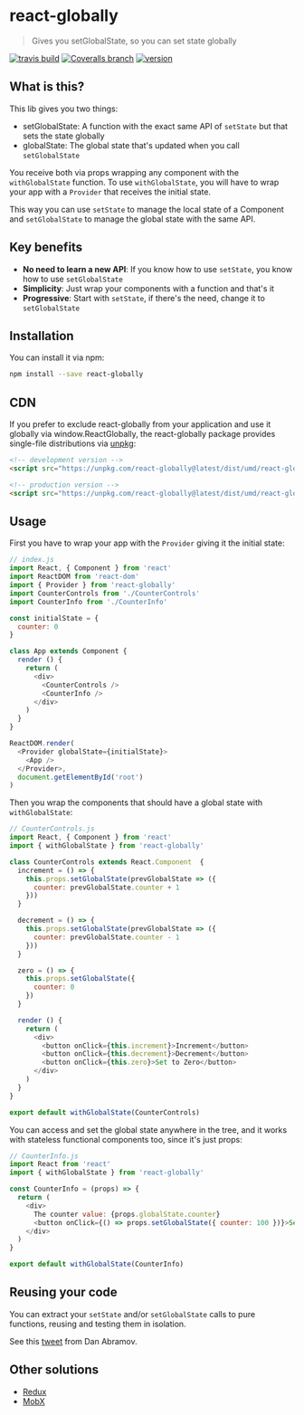 # react-globally
> Gives you setGlobalState, so you can set state globally

[![travis build](https://img.shields.io/travis/schiehll/react-globally.svg?style=flat-square)](https://travis-ci.org/schiehll/react-globally)
[![Coveralls branch](https://img.shields.io/coveralls/schiehll/react-globally/master.svg?style=flat-square)](https://coveralls.io/github/schiehll/react-globally?branch=master)
[![version](https://img.shields.io/npm/v/react-globally.svg?style=flat-square)](http://npm.im/react-globally)

## What is this?

This lib gives you two things:

- setGlobalState: A function with the exact same API of `setState` but that sets the state globally
- globalState: The global state that's updated when you call `setGlobalState`

You receive both via props wrapping any component with the `withGlobalState` function.
To use `withGlobalState`, you will have to wrap your app with a `Provider` that receives the initial state.

This way you can use `setState` to manage the local state of a Component and `setGlobalState` to manage the global state with the same API.

## Key benefits

- **No need to learn a new API**: If you know how to use `setState`, you know how to use `setGlobalState`
- **Simplicity**: Just wrap your components with a function and that's it
- **Progressive**: Start with `setState`, if there's the need, change it to `setGlobalState`

## Installation

You can install it via npm:

```bash
npm install --save react-globally
```

## CDN

If you prefer to exclude react-globally from your application and use it globally via window.ReactGlobally, the react-globally package provides single-file distributions via [unpkg](https://unpkg.com):

```html
<!-- development version -->
<script src="https://unpkg.com/react-globally@latest/dist/umd/react-globally.js"></script>

<!-- production version -->
<script src="https://unpkg.com/react-globally@latest/dist/umd/react-globally.min.js"></script>
```

## Usage

First you have to wrap your app with the `Provider` giving it the initial state:

```js
// index.js
import React, { Component } from 'react'
import ReactDOM from 'react-dom'
import { Provider } from 'react-globally'
import CounterControls from './CounterControls'
import CounterInfo from './CounterInfo'

const initialState = {
  counter: 0
}

class App extends Component {
  render () {
    return (
      <div>
        <CounterControls />
        <CounterInfo />
      </div>
    )
  }
}

ReactDOM.render(
  <Provider globalState={initialState}>
    <App />
  </Provider>,
  document.getElementById('root')
)
```

Then you wrap the components that should have a global state with `withGlobalState`:

```js
// CounterControls.js
import React, { Component } from 'react'
import { withGlobalState } from 'react-globally'

class CounterControls extends React.Component  {
  increment = () => {
    this.props.setGlobalState(prevGlobalState => ({
      counter: prevGlobalState.counter + 1
    }))
  }

  decrement = () => {
    this.props.setGlobalState(prevGlobalState => ({
      counter: prevGlobalState.counter - 1
    }))
  }

  zero = () => {
    this.props.setGlobalState({
      counter: 0
    })
  }

  render () {
    return (
      <div>
        <button onClick={this.increment}>Increment</button>
        <button onClick={this.decrement}>Decrement</button>
        <button onClick={this.zero}>Set to Zero</button>
      </div>
    )
  }
}

export default withGlobalState(CounterControls)
```

You can access and set the global state anywhere in the tree, and it works with stateless functional components too, since it's just props:

```js
// CounterInfo.js
import React from 'react'
import { withGlobalState } from 'react-globally'

const CounterInfo = (props) => {
  return (
    <div>
      The counter value: {props.globalState.counter}
      <button onClick={() => props.setGlobalState({ counter: 100 })}>Set to 100</button>
    </div>
  )
}

export default withGlobalState(CounterInfo)
```

## Reusing your code

You can extract your `setState` and/or `setGlobalState` calls to pure functions, reusing and testing them in isolation.

See this [tweet](https://twitter.com/dan_abramov/status/824308413559668744) from Dan Abramov.

## Other solutions

- [Redux](https://github.com/reactjs/redux/)
- [MobX](https://github.com/mobxjs/mobx)
